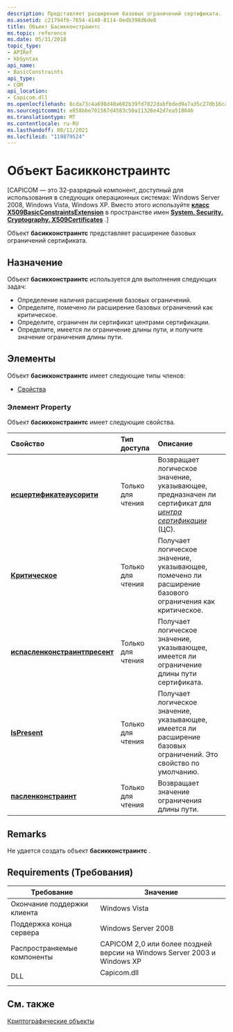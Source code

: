 ```yaml
---
description: Представляет расширение базовых ограничений сертификата.
ms.assetid: c21794f6-7654-4140-8114-0edb398d6de8
title: Объект Басикконстраинтс
ms.topic: reference
ms.date: 05/31/2018
topic_type:
- APIRef
- kbSyntax
api_name:
- BasicConstraints
api_type:
- COM
api_location:
- Capicom.dll
ms.openlocfilehash: 8cda73c4a698d40a602b39fd7822dabfbded9a7a35c27db16ca74f7993f7f684
ms.sourcegitcommit: e858bbe701567d4583c50a11326e42d7ea51804b
ms.translationtype: MT
ms.contentlocale: ru-RU
ms.lasthandoff: 08/11/2021
ms.locfileid: "119879524"
---
```

# <a name="basicconstraints-object"></a>Объект Басикконстраинтс

\[CAPICOM — это 32-разрядный компонент, доступный для использования в следующих операционных системах: Windows Server 2008, Windows Vista, Windows XP. Вместо этого используйте [**класс X509BasicConstraintsExtension**](/dotnet/api/system.security.cryptography.x509certificates.x509basicconstraintsextension?view=netcore-3.1) в пространстве имен [**System. Security. Cryptography. X509Certificates**](/previous-versions/windows/) .\]

Объект **басикконстраинтс** представляет расширение базовых ограничений сертификата.

## <a name="when-to-use"></a>Назначение

Объект **басикконстраинтс** используется для выполнения следующих задач:

-   Определение наличия расширения базовых ограничений.
-   Определите, помечено ли расширение базовых ограничений как критическое.
-   Определите, ограничен ли сертификат центрами сертификации.
-   Определите, имеется ли ограничение длины пути, и получите значение ограничения длины пути.

## <a name="members"></a>Элементы

Объект **басикконстраинтс** имеет следующие типы членов:

-   [Свойства](#properties)

### <a name="properties"></a>Элемент Property

Объект **басикконстраинтс** имеет следующие свойства.



| Свойство                                                                                     | Тип доступа          | Описание                                                                                                                                                                                                        |
|:---------------------------------------------------------------------------------------------|:---------------------|:-------------------------------------------------------------------------------------------------------------------------------------------------------------------------------------------------------------------|
| [**исцертификатеаусорити**](basicconstraints-iscertificateauthority.md)<br/>         | Только для чтения<br/> | Возвращает логическое значение, указывающее, предназначен ли сертификат для [*центра сертификации*](../secgloss/c-gly.md) (ЦС).<br/> |
| [**Критическое**](basicconstraints-iscritical.md)<br/>                                 | Только для чтения<br/> | Получает логическое значение, указывающее, помечено ли расширение базового ограничения как критическое.<br/>                                                                                                     |
| [**испасленконстраинтпресент**](basicconstraints-ispathlenconstraintpresent.md)<br/> | Только для чтения<br/> | Получает логическое значение, указывающее, имеется ли ограничение длины пути сертификата.<br/>                                                                                                   |
| [**IsPresent**](basicconstraints-ispresent.md)<br/>                                   | Только для чтения<br/> | Получает логическое значение, указывающее, имеется ли расширение базовых ограничений. Это свойство по умолчанию.<br/>                                                                              |
| [**пасленконстраинт**](basicconstraints-pathlenconstraint.md)<br/>                   | Только для чтения<br/> | Возвращает значение ограничения длины пути.<br/>                                                                                                                                                      |



 

## <a name="remarks"></a>Remarks

Не удается создать объект **басикконстраинтс** .

## <a name="requirements"></a>Requirements (Требования)



| Требование | Значение |
|----------------------------------|----------------------------------------------------------------------------------------|
| Окончание поддержки клиента<br/> | Windows Vista<br/>                                                               |
| Поддержка конца сервера<br/> | Windows Server 2008<br/>                                                         |
| Распространяемые компоненты<br/>       | CAPICOM 2,0 или более поздней версии на Windows Server 2003 и Windows XP<br/>                  |
| DLL<br/>                   | <dl> <dt>Capicom.dll</dt> </dl> |



## <a name="see-also"></a>См. также

<dl> <dt>

[Криптографические объекты](cryptography-objects.md)
</dt> </dl>

 

 
